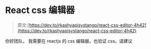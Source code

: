 # React css 编辑器

> 原文:[https://dev.to/rkashyapisystango/react-css-editor-4h42](https://dev.to/rkashyapisystango/react-css-editor-4h42)

你好团队，
我需要在 reactjs 的 css 编辑器，也验证 css。请建议